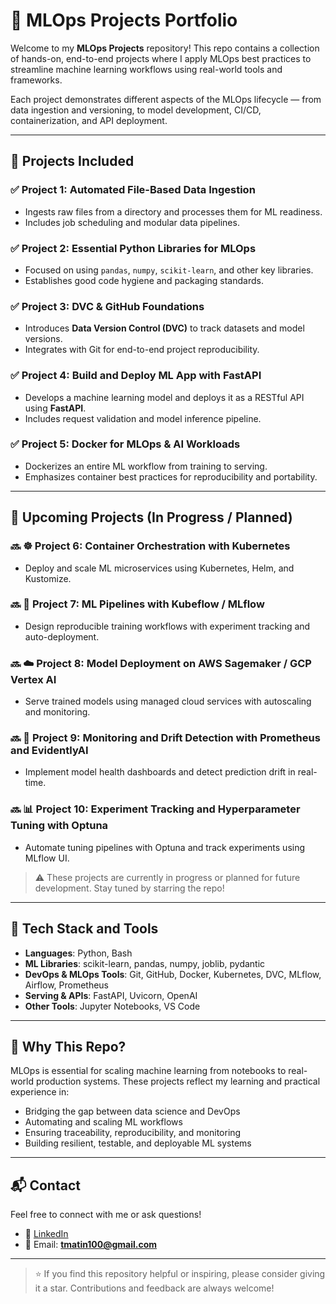 # 🚀 MLOps Projects Portfolio

Welcome to my **MLOps Projects** repository! This repo contains a collection of hands-on, end-to-end projects where I apply MLOps best practices to streamline machine learning workflows using real-world tools and frameworks.

Each project demonstrates different aspects of the MLOps lifecycle — from data ingestion and versioning, to model development, CI/CD, containerization, and API deployment.

---

## 📁 Projects Included

### ✅ Project 1: Automated File-Based Data Ingestion
- Ingests raw files from a directory and processes them for ML readiness.
- Includes job scheduling and modular data pipelines.

### ✅ Project 2: Essential Python Libraries for MLOps
- Focused on using `pandas`, `numpy`, `scikit-learn`, and other key libraries.
- Establishes good code hygiene and packaging standards.

### ✅ Project 3: DVC & GitHub Foundations
- Introduces **Data Version Control (DVC)** to track datasets and model versions.
- Integrates with Git for end-to-end project reproducibility.

### ✅ Project 4: Build and Deploy ML App with FastAPI
- Develops a machine learning model and deploys it as a RESTful API using **FastAPI**.
- Includes request validation and model inference pipeline.

### ✅ Project 5: Docker for MLOps & AI Workloads
- Dockerizes an entire ML workflow from training to serving.
- Emphasizes container best practices for reproducibility and portability.


---

## 🧪 Upcoming Projects (In Progress / Planned)

### 🔜 ☸️ **Project 6: Container Orchestration with Kubernetes**
- Deploy and scale ML microservices using Kubernetes, Helm, and Kustomize.

### 🔜 🔁 **Project 7: ML Pipelines with Kubeflow / MLflow**
- Design reproducible training workflows with experiment tracking and auto-deployment.

### 🔜 ☁️ **Project 8: Model Deployment on AWS Sagemaker / GCP Vertex AI**
- Serve trained models using managed cloud services with autoscaling and monitoring.

### 🔜 🧠 **Project 9: Monitoring and Drift Detection with Prometheus and EvidentlyAI**
- Implement model health dashboards and detect prediction drift in real-time.

### 🔜 📊 **Project 10: Experiment Tracking and Hyperparameter Tuning with Optuna**
- Automate tuning pipelines with Optuna and track experiments using MLflow UI.

> ⚠️ These projects are currently in progress or planned for future development. Stay tuned by starring the repo!


---
## 🧰 Tech Stack and Tools

- **Languages**: Python, Bash  
- **ML Libraries**: scikit-learn, pandas, numpy, joblib, pydantic  
- **DevOps & MLOps Tools**: Git, GitHub, Docker, Kubernetes, DVC, MLflow, Airflow, Prometheus  
- **Serving & APIs**: FastAPI, Uvicorn, OpenAI  
- **Other Tools**: Jupyter Notebooks, VS Code
  
---

## 📌 Why This Repo?

MLOps is essential for scaling machine learning from notebooks to real-world production systems. These projects reflect my learning and practical experience in:
- Bridging the gap between data science and DevOps
- Automating and scaling ML workflows
- Ensuring traceability, reproducibility, and monitoring
- Building resilient, testable, and deployable ML systems

---

## 📬 Contact

Feel free to connect with me or ask questions!

- 💼 [LinkedIn](https://www.linkedin.com/in/tmatin)
- 📧 Email: **tmatin100@gmail.com**

---

> ⭐ If you find this repository helpful or inspiring, please consider giving it a star. Contributions and feedback are always welcome!
